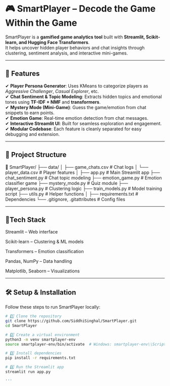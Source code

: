 # 🎮 SmartPlayer – Decode the Game Within the Game

SmartPlayer is a **gamified game analytics tool** built with **Streamlit, Scikit-learn, and Hugging Face Transformers**.  
It helps uncover hidden player behaviors and chat insights through clustering, sentiment analysis, and interactive mini-games.

---

## 🚀 Features
✔ **Player Persona Generator**: Uses KMeans to categorize players as *Aggressive Challenger*, *Casual Explorer*, etc.  
✔ **Chat Sentiment & Topic Modeling**: Extracts hidden topics and emotional tones using **TF-IDF + NMF** and **transformers**.  
✔ **Mystery Mode (Mini-Game)**: Guess the game/emotion from chat snippets to earn points.  
✔ **Emotion Game**: Real-time emotion detection from chat messages.  
✔ **Interactive Streamlit UI**: Built for seamless exploration and engagement.  
✔ **Modular Codebase**: Each feature is cleanly separated for easy debugging and extension.  

---

## 📂 Project Structure
📁 SmartPlayer/
├── data/
│ ├── game_chats.csv # Chat logs
│ └── player_data.csv # Player features
│
├── app.py # Main Streamlit app
├── chat_sentiment.py # Chat topic modeling
├── emotion_game.py # Emotion classifier game
├── mystery_mode.py # Quiz module
├── player_persona.py # Clustering logic
├── train_models.py # Model training script
├── utils.py # Helper functions
│
├── requirements.txt # Dependencies
└── .gitignore, .gitattributes # Config files


---

## 🧪Tech Stack
Streamlit – Web interface

Scikit-learn – Clustering & ML models

Transformers – Emotion classification

Pandas, NumPy – Data handling

Matplotlib, Seaborn – Visualizations

---
## 🛠️ Setup & Installation
Follow these steps to run SmartPlayer locally:

```bash
# 1️⃣ Clone the repository
git clone https://github.com/SiddhiSinghal/SmartPlayer.git
cd SmartPlayer

# 2️⃣ Create a virtual environment
python3 -m venv smartplayer-env
source smartplayer-env/bin/activate  # Windows: smartplayer-env\\Scripts\\activate

# 3️⃣ Install dependencies
pip install -r requirements.txt

# 4️⃣ Run the Streamlit app
streamlit run app.py

'''


